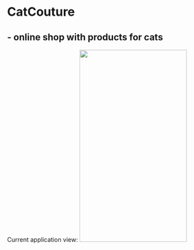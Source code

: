 # CatCouture 
## - online shop with products for cats

Сurrent application view:
<img src='https://github.com/TheJuliana/CatCouture/assets/62110361/6cc1a580-eaa8-42dc-93e8-bf56e3224dd7' width='250' height='450'></img>

